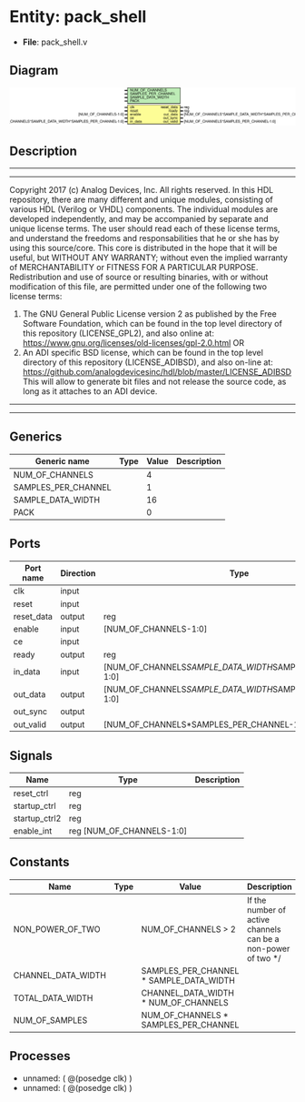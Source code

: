 # Entity: pack_shell

- **File**: pack_shell.v
## Diagram

![Diagram](pack_shell.svg "Diagram")
## Description

***************************************************************************
 ***************************************************************************
 Copyright 2017 (c) Analog Devices, Inc. All rights reserved.
 In this HDL repository, there are many different and unique modules, consisting
 of various HDL (Verilog or VHDL) components. The individual modules are
 developed independently, and may be accompanied by separate and unique license
 terms.
 The user should read each of these license terms, and understand the
 freedoms and responsabilities that he or she has by using this source/core.
 This core is distributed in the hope that it will be useful, but WITHOUT ANY
 WARRANTY; without even the implied warranty of MERCHANTABILITY or FITNESS FOR
 A PARTICULAR PURPOSE.
 Redistribution and use of source or resulting binaries, with or without modification
 of this file, are permitted under one of the following two license terms:
   1. The GNU General Public License version 2 as published by the
      Free Software Foundation, which can be found in the top level directory
      of this repository (LICENSE_GPL2), and also online at:
      <https://www.gnu.org/licenses/old-licenses/gpl-2.0.html>
 OR
   2. An ADI specific BSD license, which can be found in the top level directory
      of this repository (LICENSE_ADIBSD), and also on-line at:
      https://github.com/analogdevicesinc/hdl/blob/master/LICENSE_ADIBSD
      This will allow to generate bit files and not release the source code,
      as long as it attaches to an ADI device.
 ***************************************************************************
 ***************************************************************************
 
## Generics

| Generic name        | Type | Value | Description |
| ------------------- | ---- | ----- | ----------- |
| NUM_OF_CHANNELS     |      | 4     |             |
| SAMPLES_PER_CHANNEL |      | 1     |             |
| SAMPLE_DATA_WIDTH   |      | 16    |             |
| PACK                |      | 0     |             |
## Ports

| Port name  | Direction | Type                                                        | Description |
| ---------- | --------- | ----------------------------------------------------------- | ----------- |
| clk        | input     |                                                             |             |
| reset      | input     |                                                             |             |
| reset_data | output    | reg                                                         |             |
| enable     | input     | [NUM_OF_CHANNELS-1:0]                                       |             |
| ce         | input     |                                                             |             |
| ready      | output    | reg                                                         |             |
| in_data    | input     | [NUM_OF_CHANNELS*SAMPLE_DATA_WIDTH*SAMPLES_PER_CHANNEL-1:0] |             |
| out_data   | output    | [NUM_OF_CHANNELS*SAMPLE_DATA_WIDTH*SAMPLES_PER_CHANNEL-1:0] |             |
| out_sync   | output    |                                                             |             |
| out_valid  | output    | [NUM_OF_CHANNELS*SAMPLES_PER_CHANNEL-1:0]                   |             |
## Signals

| Name          | Type                      | Description |
| ------------- | ------------------------- | ----------- |
| reset_ctrl    | reg                       |             |
| startup_ctrl  | reg                       |             |
| startup_ctrl2 | reg                       |             |
| enable_int    | reg [NUM_OF_CHANNELS-1:0] |             |
## Constants

| Name               | Type | Value                                   | Description                                                    |
| ------------------ | ---- | --------------------------------------- | -------------------------------------------------------------- |
| NON_POWER_OF_TWO   |      | NUM_OF_CHANNELS > 2                     | If the number of active channels can be a non-power of two */  |
| CHANNEL_DATA_WIDTH |      | SAMPLES_PER_CHANNEL * SAMPLE_DATA_WIDTH |                                                                |
| TOTAL_DATA_WIDTH   |      | CHANNEL_DATA_WIDTH * NUM_OF_CHANNELS    |                                                                |
| NUM_OF_SAMPLES     |      | NUM_OF_CHANNELS * SAMPLES_PER_CHANNEL   |                                                                |
## Processes
- unnamed: ( @(posedge clk) )
- unnamed: ( @(posedge clk) )
